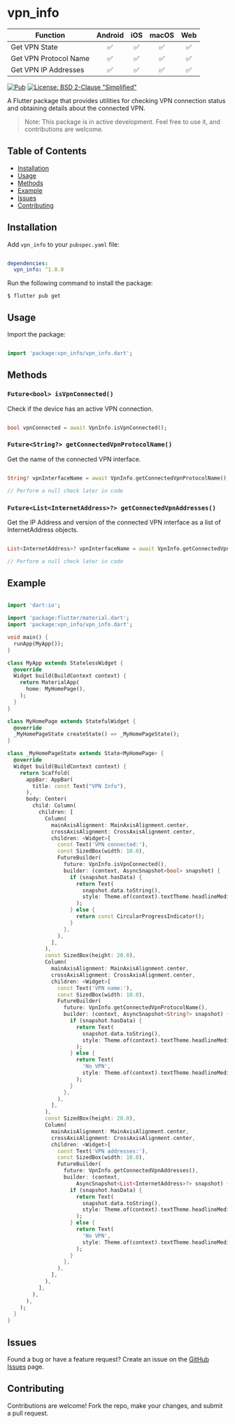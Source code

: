 # vpn_info

| Function                                                                           | Android   | iOS     | macOS   | Web     |
| -------                                                                            | :-------: | :-----: | :-----: | :-----: |
| Get VPN State                                                                      | ✅        | ✅      | ✅     | ✅     |
| Get VPN Protocol Name                                                              | ✅        | ✅      | ✅     | ✅     |
| Get VPN IP Addresses                                                               | ✅        | ✅      | ✅     | ✅     |


[![Pub](https://img.shields.io/pub/v/vpn_info)](https://pub.dev/packages/vpn_info)
[![License: BSD 2-Clause "Simplified"](https://img.shields.io/badge/License-BSD%202--Clause%20%22Simplified%22-brightgreen.svg)](https://opensource.org/licenses/BSD-2-Clause)

A Flutter package that provides utilities for checking VPN connection status and obtaining details about the connected VPN.

> Note: This package is in active development. Feel free to use it, and contributions are welcome.

## Table of Contents

- [Installation](#installation)
- [Usage](#usage)
- [Methods](#methods)
- [Example](#example)
- [Issues](#issues)
- [Contributing](#contributing)

## Installation

Add `vpn_info` to your `pubspec.yaml` file:

```yaml

dependencies:
  vpn_info: ^1.0.0

```


Run the following command to install the package:

```
$ flutter pub get
```

## Usage

Import the package:


```dart

import 'package:vpn_info/vpn_info.dart';

```

## Methods

### `Future<bool> isVpnConnected()`

Check if the device has an active VPN connection.


```dart

bool vpnConnected = await VpnInfo.isVpnConnected();

```

### `Future<String?> getConnectedVpnProtocolName()`

Get the name of the connected VPN interface.

```dart

String? vpnInterfaceName = await VpnInfo.getConnectedVpnProtocolName();

// Perform a null check later in code

```

### `Future<List<InternetAddress>?> getConnectedVpnAddresses()`

Get the IP Address and version of the connected VPN interface as a list of InternetAddress objects.

```dart

List<InternetAddress>? vpnInterfaceName = await VpnInfo.getConnectedVpnAddresses();

// Perform a null check later in code

```

## Example

```dart

import 'dart:io';

import 'package:flutter/material.dart';
import 'package:vpn_info/vpn_info.dart';

void main() {
  runApp(MyApp());
}

class MyApp extends StatelessWidget {
  @override
  Widget build(BuildContext context) {
    return MaterialApp(
      home: MyHomePage(),
    );
  }
}

class MyHomePage extends StatefulWidget {
  @override
  _MyHomePageState createState() => _MyHomePageState();
}

class _MyHomePageState extends State<MyHomePage> {
  @override
  Widget build(BuildContext context) {
    return Scaffold(
      appBar: AppBar(
        title: const Text("VPN Info"),
      ),
      body: Center(
        child: Column(
          children: [
            Column(
              mainAxisAlignment: MainAxisAlignment.center,
              crossAxisAlignment: CrossAxisAlignment.center,
              children: <Widget>[
                const Text('VPN connected:'),
                const SizedBox(width: 10.0),
                FutureBuilder(
                  future: VpnInfo.isVpnConnected(),
                  builder: (context, AsyncSnapshot<bool> snapshot) {
                    if (snapshot.hasData) {
                      return Text(
                        snapshot.data.toString(),
                        style: Theme.of(context).textTheme.headlineMedium,
                      );
                    } else {
                      return const CircularProgressIndicator();
                    }
                  },
                ),
              ],
            ),
            const SizedBox(height: 20.0),
            Column(
              mainAxisAlignment: MainAxisAlignment.center,
              crossAxisAlignment: CrossAxisAlignment.center,
              children: <Widget>[
                const Text('VPN name:'),
                const SizedBox(width: 10.0),
                FutureBuilder(
                  future: VpnInfo.getConnectedVpnProtocolName(),
                  builder: (context, AsyncSnapshot<String?> snapshot) {
                    if (snapshot.hasData) {
                      return Text(
                        snapshot.data.toString(),
                        style: Theme.of(context).textTheme.headlineMedium,
                      );
                    } else {
                      return Text(
                        'No VPN',
                        style: Theme.of(context).textTheme.headlineMedium,
                      );
                    }
                  },
                ),
              ],
            ),
            const SizedBox(height: 20.0),
            Column(
              mainAxisAlignment: MainAxisAlignment.center,
              crossAxisAlignment: CrossAxisAlignment.center,
              children: <Widget>[
                const Text('VPN addresses:'),
                const SizedBox(width: 10.0),
                FutureBuilder(
                  future: VpnInfo.getConnectedVpnAddresses(),
                  builder: (context,
                      AsyncSnapshot<List<InternetAddress>?> snapshot) {
                    if (snapshot.hasData) {
                      return Text(
                        snapshot.data.toString(),
                        style: Theme.of(context).textTheme.headlineMedium,
                      );
                    } else {
                      return Text(
                        'No VPN',
                        style: Theme.of(context).textTheme.headlineMedium,
                      );
                    }
                  },
                ),
              ],
            ),
          ],
        ),
      ),
    );
  }
}


```

## Issues

Found a bug or have a feature request? Create an issue on the [GitHub Issues](https://github.com/advaitkale01/vpn_info/issues) page.

## Contributing

Contributions are welcome! Fork the repo, make your changes, and submit a pull request.
